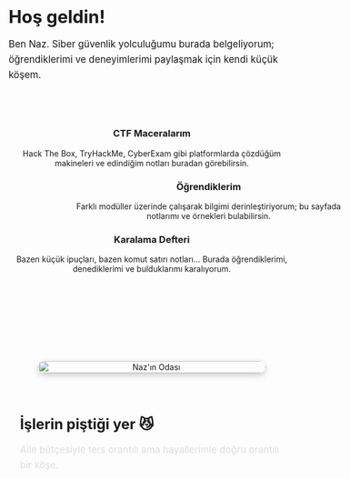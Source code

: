 <div style="display: flex; align-items: center; justify-content: space-between; gap: 40px; flex-wrap: wrap; margin-top: 60px;">

  <!-- Sol taraf: Karşılama metni -->
  <div style="flex: 1; min-width: 250px;">
    <h1 style="font-size: 2.2em; margin-bottom: 12px;">Hoş geldin!</h1>
    <p style="font-size: 1.2em; line-height: 1.6;">
    Ben Naz. Siber güvenlik yolculuğumu burada belgeliyorum; öğrendiklerimi ve deneyimlerimi paylaşmak için kendi küçük köşem.
    </p>
  </div>

  <!-- Sağ taraf: Selamlayan avatar -->
  <div style="flex: 1; min-width: 250px; text-align: center;">
    <style>
      .waving-avatar {
        width: 220px;
        height: 220px;
        border-radius: 50%;
        object-fit: cover;
        box-shadow: 0 4px 12px rgba(0, 0, 0, 0.2);
        transition: transform 0.3s ease;
      }

      .waving-avatar:hover {
        transform: rotate(3deg) scale(1.05);
      }
    </style>
    <img src="{{ '/assets/images/waving.png' | relative_url }}" alt="Naz Avatar" class="waving-avatar">
  </div>
</div>

<!-- Altına Eklenen Kartlar -->
<div style="display: flex; flex-direction: column; gap: 40px; margin-top: 80px; padding: 0 20px;">
  <style>
    .card {
      background-color: #1e1e1e;
      color: #eee;
      padding: 24px;
      border-radius: 16px;
      box-shadow: 0 4px 12px rgba(0,0,0,0.2);
      opacity: 0;
      transform: translateY(40px);
      transition: all 0.8s ease;
      max-width: 800px;
      min-width: 800px;
      margin: 0 auto;
    }

    .fade-in-left {
      transform: translateX(-100px);
    }

    .fade-in-right {
      transform: translateX(100px);
    }

    .card.visible {
      opacity: 1;
      transform: translateX(0);
    }
  </style>

  <div class="card fade-in-left">
    <h3>CTF Maceralarım</h3>
    <p>Hack The Box, TryHackMe, CyberExam gibi platformlarda çözdüğüm makineleri ve edindiğim notları buradan görebilirsin.</p>
  </div>

  <div class="card fade-in-right">
    <h3>Öğrendiklerim</h3>
    <p>Farklı modüller üzerinde çalışarak bilgimi derinleştiriyorum; bu sayfada notlarımı ve örnekleri bulabilirsin.</p>
  </div>

  <div class="card fade-in-left">
    <h3>Karalama Defteri</h3>
    <p>Bazen küçük ipuçları, bazen komut satırı notları… Burada öğrendiklerimi, denediklerimi ve bulduklarımı karalıyorum.</p>
  </div>
</div>

<!-- Odamın Fotoğrafı ve Yazı Bölümü -->
<div style="display: flex; align-items: center; justify-content: center; flex-wrap: wrap; margin-top: 100px; gap: 40px; padding: 0 20px;">
  <!-- Sol: Oda Fotoğrafı -->
  <div style="flex: 1; min-width: 250px; text-align: center;">
    <img src="{{ '/assets/images/odam.jpg' | relative_url }}" alt="Naz'ın Odası" style="width: 100%; max-width: 400px; border-radius: 20px; box-shadow: 0 4px 12px rgba(0,0,0,0.2);">
  </div>

  <!-- Sağ: Yazı -->
  <div style="flex: 1; min-width: 250px;">
    <h2 style="font-size: 1.8em; margin-bottom: 12px;">İşlerin piştiği yer 😼</h2>
    <p style="font-size: 1.2em; line-height: 1.6; color: #ddd;">
      Aile bütçesiyle ters orantılı ama hayallerimle doğru orantılı bir köşe. 
    </p>
  </div>
</div>

<script>
  document.addEventListener("DOMContentLoaded", function() {
    const cards = document.querySelectorAll('.card');

    function revealOnScroll() {
      const triggerBottom = window.innerHeight * 0.85;

      cards.forEach(card => {
        const cardTop = card.getBoundingClientRect().top;
        if (cardTop < triggerBottom) {
          card.classList.add('visible');
        }
      });
    }

    window.addEventListener('scroll', revealOnScroll);
    revealOnScroll();
  });
</script>
